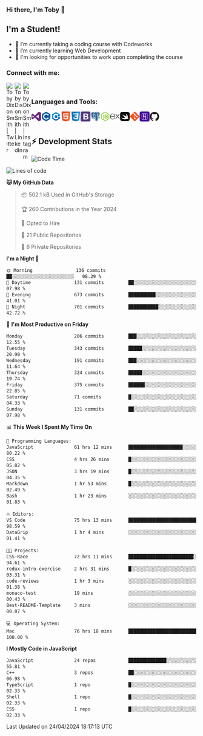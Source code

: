 ### Hi there, I'm Toby 👋

## I'm a Student!
- 🔭 I’m currently taking a coding course with Codeworks
- 🌱 I’m currently learning Web Development
- 💬 I'm looking for opportunities to work upon completing the course

### Connect with me:

[<img align="left" alt="Toby Dixon Smith | Twitter" width="22px" src="https://cdn.jsdelivr.net/npm/simple-icons@v3/icons/twitter.svg" />][twitter]
[<img align="left" alt="Toby Dixon Smith | LinkedIn" width="22px" src="https://cdn.jsdelivr.net/npm/simple-icons@v3/icons/linkedin.svg" />][linkedin]
[<img align="left" alt="Toby Dixon Smith | Instagram" width="22px" src="https://cdn.jsdelivr.net/npm/simple-icons@v3/icons/instagram.svg" />][instagram]

[twitter]: https://twitter.com/TobyDixonSmith1
[instagram]: https://www.instagram.com/toby_ds1/
[linkedin]: https://www.linkedin.com/in/toby-dixon-smith-4734331a3/

<br />

### Languages and Tools:

<img align="left" alt="Visual Studio Code" title="Visual Studio Code" width="26px" src="logos/visualstudio.png" />
<img align="left" alt="C" title="C" width="26px" src="logos/c.png" />
<img align="left" alt="C++" title="C++" width="26px" src="logos/c-plus.png" />
<img align="left" alt="HTML5" title="HTML 5" width="26px" src="logos/html.png" />
<img align="left" alt="CSS3" title="CSS 3" width="26px" src="logos/css3.png" />
<img align="left" alt="BootStrap" title="BootStrap" width="26px" src="logos/bootstrap.png" />
<img align="left" alt="PostgresSQL" title="PostgresSPQ" width="26px" src="logos/postgresql.png" />
<img align="left" alt="Node JS" title="Node JS" width="26px" src="logos/node-js.png" />
<img align="left" alt="Express" title="Express" width="26px" src="logos/express.png" />
<img align="left" alt="Swift" title="Swift" width="26px" src="logos/swift.png" />
<img align="left" alt="Git" title="Git" width="26px" src="logos/git.png" />
<img align="left" alt="Heroku" title="Heroku" width="26px" src="logos/heroku.png" />
<img align="left" alt="GitHub" title="GitHub" width="26px" src="logos/github.png" />
<br />
<br />

## :zap: Development Stats

<!--START_SECTION:waka-->
![Code Time](http://img.shields.io/badge/Code%20Time-486%20hrs%2029%20mins-blue)

![Lines of code](https://img.shields.io/badge/From%20Hello%20World%20I%27ve%20Written-1.6%20million%20lines%20of%20code-blue)

**🐱 My GitHub Data** 

> 📦 502.1 kB Used in GitHub's Storage 
 > 
> 🏆 260 Contributions in the Year 2024
 > 
> 💼 Opted to Hire
 > 
> 📜 21 Public Repositories 
 > 
> 🔑 6 Private Repositories 
 > 
**I'm a Night 🦉** 

```text
🌞 Morning                136 commits         ██░░░░░░░░░░░░░░░░░░░░░░░   08.29 % 
🌆 Daytime                131 commits         ██░░░░░░░░░░░░░░░░░░░░░░░   07.98 % 
🌃 Evening                673 commits         ██████████░░░░░░░░░░░░░░░   41.01 % 
🌙 Night                  701 commits         ███████████░░░░░░░░░░░░░░   42.72 % 
```
📅 **I'm Most Productive on Friday** 

```text
Monday                   206 commits         ███░░░░░░░░░░░░░░░░░░░░░░   12.55 % 
Tuesday                  343 commits         █████░░░░░░░░░░░░░░░░░░░░   20.90 % 
Wednesday                191 commits         ███░░░░░░░░░░░░░░░░░░░░░░   11.64 % 
Thursday                 324 commits         █████░░░░░░░░░░░░░░░░░░░░   19.74 % 
Friday                   375 commits         ██████░░░░░░░░░░░░░░░░░░░   22.85 % 
Saturday                 71 commits          █░░░░░░░░░░░░░░░░░░░░░░░░   04.33 % 
Sunday                   131 commits         ██░░░░░░░░░░░░░░░░░░░░░░░   07.98 % 
```


📊 **This Week I Spent My Time On** 

```text
💬 Programming Languages: 
JavaScript               61 hrs 12 mins      ████████████████████░░░░░   80.22 % 
CSS                      4 hrs 26 mins       █░░░░░░░░░░░░░░░░░░░░░░░░   05.82 % 
JSON                     3 hrs 19 mins       █░░░░░░░░░░░░░░░░░░░░░░░░   04.35 % 
Markdown                 1 hr 53 mins        █░░░░░░░░░░░░░░░░░░░░░░░░   02.49 % 
Bash                     1 hr 23 mins        ░░░░░░░░░░░░░░░░░░░░░░░░░   01.83 % 

🔥 Editors: 
VS Code                  75 hrs 13 mins      █████████████████████████   98.59 % 
DataGrip                 1 hr 4 mins         ░░░░░░░░░░░░░░░░░░░░░░░░░   01.41 % 

🐱‍💻 Projects: 
CSS-Race                 72 hrs 11 mins      ████████████████████████░   94.61 % 
redux-intro-exercise     2 hrs 31 mins       █░░░░░░░░░░░░░░░░░░░░░░░░   03.31 % 
code-reviews             1 hr 3 mins         ░░░░░░░░░░░░░░░░░░░░░░░░░   01.38 % 
monaco-test              19 mins             ░░░░░░░░░░░░░░░░░░░░░░░░░   00.43 % 
Best-README-Template     3 mins              ░░░░░░░░░░░░░░░░░░░░░░░░░   00.07 % 

💻 Operating System: 
Mac                      76 hrs 18 mins      █████████████████████████   100.00 % 
```

**I Mostly Code in JavaScript** 

```text
JavaScript               24 repos            ██████████████░░░░░░░░░░░   55.81 % 
C++                      3 repos             ██░░░░░░░░░░░░░░░░░░░░░░░   06.98 % 
TypeScript               1 repo              █░░░░░░░░░░░░░░░░░░░░░░░░   02.33 % 
Shell                    1 repo              █░░░░░░░░░░░░░░░░░░░░░░░░   02.33 % 
CSS                      1 repo              █░░░░░░░░░░░░░░░░░░░░░░░░   02.33 % 
```




 Last Updated on 24/04/2024 18:17:13 UTC
<!--END_SECTION:waka-->
